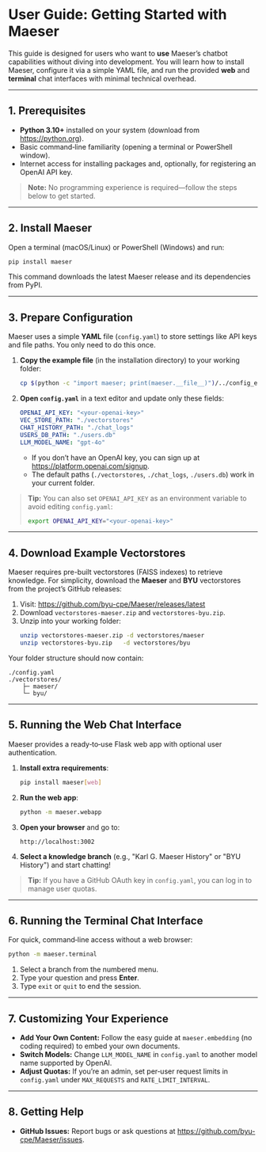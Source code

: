 # User Guide: Getting Started with Maeser

This guide is designed for users who want to **use** Maeser’s chatbot capabilities without diving into development. You will learn how to install Maeser, configure it via a simple YAML file, and run the provided **web** and **terminal** chat interfaces with minimal technical overhead.

---

## 1. Prerequisites

- **Python 3.10+** installed on your system (download from https://python.org).  
- Basic command‑line familiarity (opening a terminal or PowerShell window).  
- Internet access for installing packages and, optionally, for registering an OpenAI API key.  

> **Note:** No programming experience is required—follow the steps below to get started.

---

## 2. Install Maeser

Open a terminal (macOS/Linux) or PowerShell (Windows) and run:

```bash
pip install maeser
```

This command downloads the latest Maeser release and its dependencies from PyPI.

---

## 3. Prepare Configuration

Maeser uses a simple **YAML** file (`config.yaml`) to store settings like API keys and file paths. You only need to do this once.

1. **Copy the example file** (in the installation directory) to your working folder:
   ```bash
   cp $(python -c "import maeser; print(maeser.__file__)")/../config_example.yaml config.yaml
   ```
2. **Open `config.yaml`** in a text editor and update only these fields:
   ```yaml
   OPENAI_API_KEY: "<your-openai-key>"
   VEC_STORE_PATH: "./vectorstores"
   CHAT_HISTORY_PATH: "./chat_logs"
   USERS_DB_PATH: "./users.db"
   LLM_MODEL_NAME: "gpt-4o"
   ```
   - If you don’t have an OpenAI key, you can sign up at https://platform.openai.com/signup.  
   - The default paths (`./vectorstores`, `./chat_logs`, `./users.db`) work in your current folder.

> **Tip:** You can also set `OPENAI_API_KEY` as an environment variable to avoid editing `config.yaml`:
> ```bash
> export OPENAI_API_KEY="<your-openai-key>"
> ```

---

## 4. Download Example Vectorstores

Maeser requires pre-built vectorstores (FAISS indexes) to retrieve knowledge. For simplicity, download the **Maeser** and **BYU** vectorstores from the project’s GitHub releases:

1. Visit: https://github.com/byu-cpe/Maeser/releases/latest
2. Download `vectorstores-maeser.zip` and `vectorstores-byu.zip`.  
3. Unzip into your working folder:
   ```bash
   unzip vectorstores-maeser.zip -d vectorstores/maeser
   unzip vectorstores-byu.zip   -d vectorstores/byu
   ```

Your folder structure should now contain:
```
./config.yaml
./vectorstores/
    ├─ maeser/
    └─ byu/
```

---

## 5. Running the Web Chat Interface

Maeser provides a ready‑to‑use Flask web app with optional user authentication.

1. **Install extra requirements**:
   ```bash
   pip install maeser[web]
   ```
2. **Run the web app**:
   ```bash
   python -m maeser.webapp
   ```
3. **Open your browser** and go to:
   ```
   http://localhost:3002
   ```
4. **Select a knowledge branch** (e.g., "Karl G. Maeser History" or "BYU History") and start chatting!

> **Tip:** If you have a GitHub OAuth key in `config.yaml`, you can log in to manage user quotas.

---

## 6. Running the Terminal Chat Interface

For quick, command‑line access without a web browser:

```bash
python -m maeser.terminal
```
1. Select a branch from the numbered menu.  
2. Type your question and press **Enter**.  
3. Type `exit` or `quit` to end the session.

---

## 7. Customizing Your Experience

- **Add Your Own Content:** Follow the easy guide at `maeser.embedding` (no coding required) to embed your own documents.  
- **Switch Models:** Change `LLM_MODEL_NAME` in `config.yaml` to another model name supported by OpenAI.  
- **Adjust Quotas:** If you’re an admin, set per‑user request limits in `config.yaml` under `MAX_REQUESTS` and `RATE_LIMIT_INTERVAL`.

---

## 8. Getting Help  
- **GitHub Issues:** Report bugs or ask questions at https://github.com/byu-cpe/Maeser/issues.  


